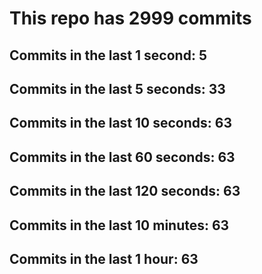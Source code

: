 # This repo has 2999 commits

## Commits in the last 1 second: 5
## Commits in the last 5 seconds: 33
## Commits in the last 10 seconds: 63
## Commits in the last 60 seconds: 63
## Commits in the last 120 seconds: 63
## Commits in the last 10 minutes: 63
## Commits in the last 1 hour: 63
